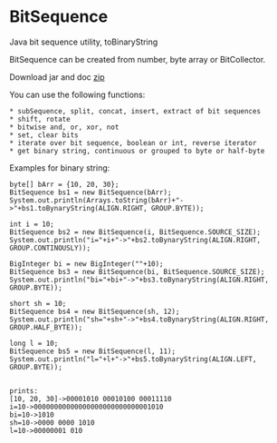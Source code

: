 # BitSequence
Java bit sequence utility, toBinaryString

BitSequence can be created from number, byte array or BitCollector. 

Download jar and doc [zip](https://github.com/kssource/BitSequence/raw/master/jar/bitSeq.zip)

You can use the following functions:

	* subSequence, split, concat, insert, extract of bit sequences
	* shift, rotate
	* bitwise and, or, xor, not
	* set, clear bits
	* iterate over bit sequence, boolean or int, reverse iterator
	* get binary string, continuous or grouped to byte or half-byte 


Examples for binary string:

    byte[] bArr = {10, 20, 30};
    BitSequence bs1 = new BitSequence(bArr);
    System.out.println(Arrays.toString(bArr)+"->"+bs1.toBynaryString(ALIGN.RIGHT, GROUP.BYTE));

    int i = 10;
    BitSequence bs2 = new BitSequence(i, BitSequence.SOURCE_SIZE);
    System.out.println("i="+i+"->"+bs2.toBynaryString(ALIGN.RIGHT, GROUP.CONTINOUSLY));

    BigInteger bi = new BigInteger(""+10);
    BitSequence bs3 = new BitSequence(bi, BitSequence.SOURCE_SIZE);
    System.out.println("bi="+bi+"->"+bs3.toBynaryString(ALIGN.RIGHT, GROUP.BYTE));

    short sh = 10;
    BitSequence bs4 = new BitSequence(sh, 12);
    System.out.println("sh="+sh+"->"+bs4.toBynaryString(ALIGN.RIGHT, GROUP.HALF_BYTE));

    long l = 10;
    BitSequence bs5 = new BitSequence(l, 11);
    System.out.println("l="+l+"->"+bs5.toBynaryString(ALIGN.LEFT, GROUP.BYTE));


    prints:
    [10, 20, 30]->00001010 00010100 00011110
    i=10->00000000000000000000000000001010
    bi=10->1010
    sh=10->0000 0000 1010
    l=10->00000001 010



